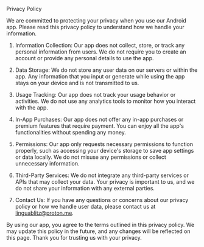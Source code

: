 Privacy Policy

We are committed to protecting your privacy when you use our Android app. Please read this privacy policy to understand how we handle your information.

1. Information Collection: Our app does not collect, store, or track any personal information from users. We do not require you to create an account or provide any personal details to use the app.

2. Data Storage: We do not store any user data on our servers or within the app. Any information that you input or generate while using the app stays on your device and is not transmitted to us.

3. Usage Tracking: Our app does not track your usage behavior or activities. We do not use any analytics tools to monitor how you interact with the app.

4. In-App Purchases: Our app does not offer any in-app purchases or premium features that require payment. You can enjoy all the app's functionalities without spending any money.

5. Permissions: Our app only requests necessary permissions to function properly, such as accessing your device's storage to save app settings or data locally. We do not misuse any permissions or collect unnecessary information.

6. Third-Party Services: We do not integrate any third-party services or APIs that may collect your data. Your privacy is important to us, and we do not share your information with any external parties.

7. Contact Us: If you have any questions or concerns about our privacy policy or how we handle user data, please contact us at linguablitz@proton.me.

By using our app, you agree to the terms outlined in this privacy policy. We may update this policy in the future, and any changes will be reflected on this page. Thank you for trusting us with your privacy.
